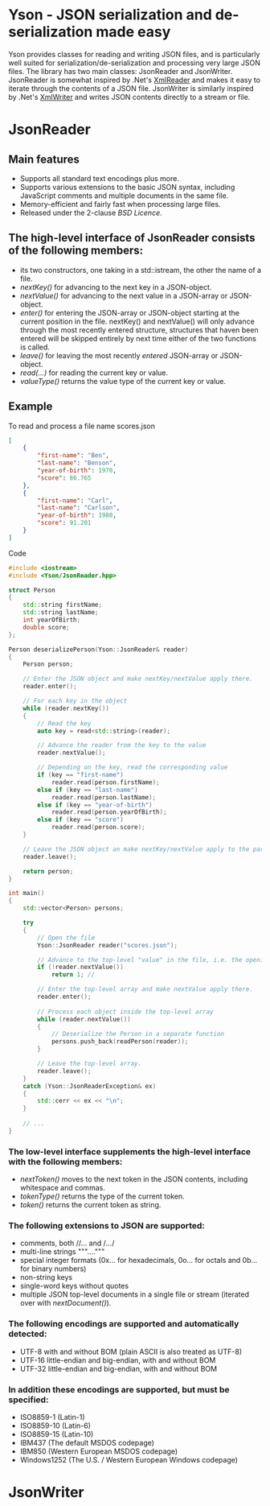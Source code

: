 Yson - JSON serialization and de-serialization made easy
========================================================

Yson provides classes for reading and writing JSON files, and is particularly well suited for serialization/de-serialization and processing very large JSON files. The library has two main classes: JsonReader and JsonWriter. JsonReader is somewhat inspired by .Net's [XmlReader](https://msdn.microsoft.com/en-us/library/system.xml.xmlreader.aspx) and makes it easy to iterate through the contents of a JSON file. JsonWriter is similarly inspired by .Net's [XmlWriter](https://msdn.microsoft.com/en-us/library/system.xml.xmlwriter.aspx) and writes JSON contents directly to a stream or file. 

JsonReader
==========

Main features
-------------
* Supports all standard text encodings plus more.
* Supports various extensions to the basic JSON syntax, including JavaScript comments and multiple documents in the same file.
* Memory-efficient and fairly fast when processing large files.
* Released under the 2-clause *BSD Licence*.

The high-level interface of JsonReader consists of the following members:
-------------------------------------------------------------------------
* its two constructors, one taking in a std::istream, the other the name of a file.
* *nextKey()* for advancing to the next key in a JSON-object.
* *nextValue()* for advancing to the next value in a JSON-array or JSON-object.
* *enter()* for entering the JSON-array or JSON-object starting at the current position in the file. nextKey() and nextValue() will only advance through the most recently entered structure, structures that haven been entered will be skipped entirely by next time either of the two functions is called.
* *leave()* for leaving the most recently *entered* JSON-array or JSON-object.
* *read(...)* for reading the current key or value.
* *valueType()* returns the value type of the current key or value.

Example
-------
To read and process a file name scores.json

```json
[
    {
        "first-name": "Ben",
        "last-name": "Benson",
        "year-of-birth": 1970,
        "score": 86.765
    },
    {
        "first-name": "Carl",
        "last-name": "Carlson",
        "year-of-birth": 1980,
        "score": 91.201
    }
]
```

Code

```cpp
#include <iostream>
#include <Yson/JsonReader.hpp>

struct Person
{
    std::string firstName;
    std::string lastName;
    int yearOfBirth;
    double score;
};

Person deserializePerson(Yson::JsonReader& reader)
{
    Person person;

    // Enter the JSON object and make nextKey/nextValue apply there.
    reader.enter();

    // For each key in the object
    while (reader.nextKey())
    {
        // Read the key
        auto key = read<std::string>(reader);

        // Advance the reader from the key to the value
        reader.nextValue();

        // Depending on the key, read the corresponding value
        if (key == "first-name")
            reader.read(person.firstName);
        else if (key == "last-name")
            reader.read(person.lastName);
        else if (key == "year-of-birth")
            reader.read(person.yearOfBirth);
        else if (key == "score")
            reader.read(person.score);
    }

    // Leave the JSON object an make nextKey/nextValue apply to the parent structure.
    reader.leave();

    return person;
}

int main()
{
    std::vector<Person> persons;

    try
    {
        // Open the file
        Yson::JsonReader reader("scores.json");

        // Advance to the top-level "value" in the file, i.e. the opening bracket.
        if (!reader.nextValue())
            return 1; // 

        // Enter the top-level array and make nextValue apply there.
        reader.enter();
    	
        // Process each object inside the top-level array
        while (reader.nextValue())
        {
            // Deserialize the Person in a separate function
            persons.push_back(readPerson(reader));
        }

        // Leave the top-level array.
        reader.leave();
    }
    catch (Yson::JsonReaderException& ex)
    {
        std::cerr << ex << "\n";
    }
    	
    // ...
}
```

### The low-level interface supplements the high-level interface with the following members:

* *nextToken()* moves to the next token in the JSON contents, including whitespace and commas.
* *tokenType()* returns the type of the current token.
* *token()* returns the current token as string.

### The following extensions to JSON are supported:

* comments, both //... and /*...*/
* multi-line strings """...."""
* special integer formats (0x... for hexadecimals, 0o... for octals and 0b... for binary numbers)
* non-string keys
* single-word keys without quotes
* multiple JSON top-level documents in a single file or stream (iterated over with *nextDocument()*).

### The following encodings are supported and automatically detected:

* UTF-8 with and without BOM (plain ASCII is also treated as UTF-8)
* UTF-16 little-endian and big-endian, with and without BOM
* UTF-32 little-endian and big-endian, with and without BOM

### In addition these encodings are supported, but must be specified:

* ISO8859-1 (Latin-1)
* ISO8859-10 (Latin-6)
* ISO8859-15 (Latin-10)
* IBM437 (The default MSDOS codepage)
* IBM850 (Western European MSDOS codepage)
* Windows1252 (The U.S. / Western European Windows codepage)

JsonWriter
==========
